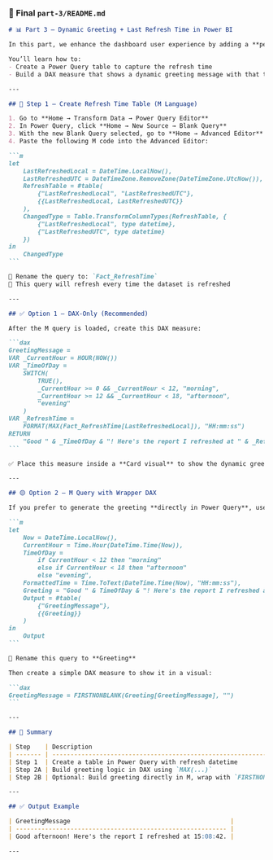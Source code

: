 ### 📄 Final `part-3/README.md`

````markdown
# 📊 Part 3 – Dynamic Greeting + Last Refresh Time in Power BI

In this part, we enhance the dashboard user experience by adding a **personalized greeting message** that includes the **last time the report was refreshed**.

You’ll learn how to:
- Create a Power Query table to capture the refresh time
- Build a DAX measure that shows a dynamic greeting message with that time

---

## 🔁 Step 1 – Create Refresh Time Table (M Language)

1. Go to **Home → Transform Data → Power Query Editor**  
2. In Power Query, click **Home → New Source → Blank Query**  
3. With the new Blank Query selected, go to **Home → Advanced Editor**  
4. Paste the following M code into the Advanced Editor:

```m
let
    LastRefreshedLocal = DateTime.LocalNow(),
    LastRefreshedUTC = DateTimeZone.RemoveZone(DateTimeZone.UtcNow()),
    RefreshTable = #table(
        {"LastRefreshedLocal", "LastRefreshedUTC"},
        {{LastRefreshedLocal, LastRefreshedUTC}}
    ),
    ChangedType = Table.TransformColumnTypes(RefreshTable, {
        {"LastRefreshedLocal", type datetime}, 
        {"LastRefreshedUTC", type datetime}
    })
in
    ChangedType
```

📌 Rename the query to: `Fact_RefreshTime`  
📌 This query will refresh every time the dataset is refreshed

---

## ✅ Option 1 – DAX-Only (Recommended)

After the M query is loaded, create this DAX measure:

```dax
GreetingMessage =
VAR _CurrentHour = HOUR(NOW())
VAR _TimeOfDay =
    SWITCH(
        TRUE(),
        _CurrentHour >= 0 && _CurrentHour < 12, "morning",
        _CurrentHour >= 12 && _CurrentHour < 18, "afternoon",
        "evening"
    )
VAR _RefreshTime =
    FORMAT(MAX(Fact_RefreshTime[LastRefreshedLocal]), "HH:mm:ss")
RETURN
    "Good " & _TimeOfDay & "! Here's the report I refreshed at " & _RefreshTime & "."
```

✅ Place this measure inside a **Card visual** to show the dynamic greeting.

---

## 🟡 Option 2 – M Query with Wrapper DAX

If you prefer to generate the greeting **directly in Power Query**, use this M code in the Advanced Editor of a Blank Query:

```m
let
    Now = DateTime.LocalNow(),
    CurrentHour = Time.Hour(DateTime.Time(Now)),
    TimeOfDay =
        if CurrentHour < 12 then "morning"
        else if CurrentHour < 18 then "afternoon"
        else "evening",
    FormattedTime = Time.ToText(DateTime.Time(Now), "HH:mm:ss"),
    Greeting = "Good " & TimeOfDay & "! Here's the report I refreshed at " & FormattedTime & ".",
    Output = #table(
        {"GreetingMessage"},
        {{Greeting}}
    )
in
    Output
```

📌 Rename this query to **Greeting**  

Then create a simple DAX measure to show it in a visual:

```dax
GreetingMessage = FIRSTNONBLANK(Greeting[GreetingMessage], "")
```

---

## 🧠 Summary

| Step    | Description                                                         | Required?     |
| ------- | ------------------------------------------------------------------- | ------------- |
| Step 1  | Create a table in Power Query with refresh datetime                 | ✅ Yes         |
| Step 2A | Build greeting logic in DAX using `MAX(...)`                        | ✅ Recommended |
| Step 2B | Optional: Build greeting directly in M, wrap with `FIRSTNONBLANK()` | Optional      |

---

## ✅ Output Example

| GreetingMessage                                            |
| ---------------------------------------------------------- |
| Good afternoon! Here's the report I refreshed at 15:08:42. |

---
````
